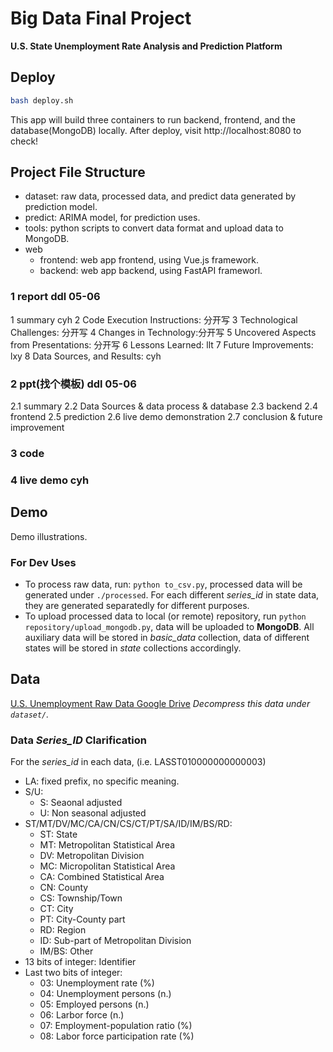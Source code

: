 # Big Data Final Project

**U.S. State Unemployment Rate Analysis and Prediction Platform**

## Deploy
```bash
bash deploy.sh
```
This app will build three containers to run backend, frontend, and the database(MongoDB) locally. After deploy, visit http://localhost:8080 to check!

## Project File Structure
- dataset: raw data, processed data, and predict data generated by prediction model.
- predict: ARIMA model, for prediction uses.
- tools: python scripts to convert data format and upload data to MongoDB.
- web
  - frontend: web app frontend, using Vue.js framework.
  - backend: web app backend, using FastAPI frameworl.

### 1 report ddl 05-06
1 summary cyh
2 Code Execution Instructions: 分开写
3 Technological Challenges: 分开写
4 Changes in Technology:分开写
5 Uncovered Aspects from Presentations: 分开写
6 Lessons Learned: llt
7 Future Improvements: lxy 
8 Data Sources, and Results: cyh

### 2 ppt(找个模板) ddl 05-06
2.1 summary
2.2 Data Sources & data process & database
2.3 backend
2.4 frontend
2.5 prediction
2.6 live demo demonstration
2.7 conclusion & future improvement
### 3 code
### 4 live demo cyh

## Demo
Demo illustrations.

### For Dev Uses

- To process raw data, run: ```python to_csv.py```, processed data will be generated under `./processed`. For each different *series_id* in state data, they are generated separatedly for different purposes.
- To upload processed data to local (or remote) repository, run ```python repository/upload_mongodb.py```, data will be uploaded to **MongoDB**. All auxiliary data will be stored in *basic_data* collection, data of different states will be stored in *state* collections accordingly.

## Data

[U.S. Unemployment Raw Data Google Drive](https://drive.google.com/file/d/1Fr_achKvi9N5baA5Rz4N1Z3B5xbNQc6L/view?usp=share_link)
*Decompress this data under `dataset/`.*

### Data *Series_ID* Clarification

For the *series_id* in each data, (i.e. LASST010000000000003)

- LA: fixed prefix, no specific meaning.
- S/U:
  - S: Seaonal adjusted
  - U: Non seasonal adjusted
- ST/MT/DV/MC/CA/CN/CS/CT/PT/SA/ID/IM/BS/RD:
  - ST: State
  - MT: Metropolitan Statistical Area
  - DV: Metropolitan Division
  - MC: Micropolitan Statistical Area
  - CA: Combined Statistical Area
  - CN: County
  - CS: Township/Town
  - CT: City
  - PT: City-County part
  - RD: Region
  - ID: Sub-part of Metropolitan Division
  - IM/BS: Other
- 13 bits of integer: Identifier
- Last two bits of integer:
  - 03: Unemployment rate (%)
  - 04: Unemployment persons (n.)
  - 05: Employed persons (n.)
  - 06: Larbor force (n.)
  - 07: Employment-population ratio (%)
  - 08: Labor force participation rate (%)
